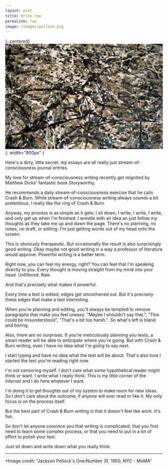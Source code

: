 ```yaml
---
layout: post
title: Write raw
permalink: raw
image: /images/pollock.png
---
```


{:.centered}
![](/images/pollock.jpg){: width="800px" }


Here's a dirty, little secret: my essays are all really just stream-of-consciousness journal entries. 

My love for stream-of-consciousness writing recently get reignited by Matthew Dicks' fantastic book Storyworthy. 

He recommends a daily stream-of-consciousness exercise that he calls Crash & Burn. While  stream-of-consciousness writing always sounds a bit pretentious, I really like the ring of Crash & Burn.

Anyway, my process is as simple as it gets: I sit down, I write, I write, I write, and only get up when I'm finished. I wrestle with an idea an just follow my thoughts as they take me up and down the page. There's no planning, no notes, no draft, or editing.  I'm just getting words out of my head onto the screen. 

This is obviously therapeutic. But occasionally the result is also surprisingly good writing. Okay maybe not good writing in a way a professor of literature would approve. Powerful writing is a better term. 

Right now, you can feel my energy, right? You can feel that I'm speaking directly to you. Every thought is moving straight from my mind into your head. Unfiltered. Raw. 

And that's precisely what makes it powerful. 

Every time a text is edited, edges get smoothened out. But it's precisely these edges that make a text interesting. 

When you're planning and editing, you'll always be tempted to remove paragraphs that make you feel uneasy. "Maybe I shouldn't say that.", "This could be misunderstood", "That's a bit too harsh.". So what's left is bland and boring.

Also, there are no surprises. If you're meticulously planning you texts, a smart reader will be able to anticipate where you're going.  But with Crash & Burn writing, even I have no idea what I'm going to say next. 

I start typing and have no idea what the text will be about.  That's also how I started the text you're reading right now.

I'm not censoring myself. I don’t care what some hypothetical reader might think or want. I write what I really think. This is my little corner of the internet and I do here whatever I want.

I'm doing it to get thoughts out of my system to make room for new ideas. So I don't care about the outcome, if anyone will ever read or like it. My only focus is on the process itself. 

But the best part of Crash & Burn writing is that it doesn't feel like work. It's fun. 

So don't let anyone convince you that writing is complicated, that you first need to learn some complex process, or that you need to put in a lot of effort to polish your text.

Just sit down and write down what you really think.

---

*Image credit: "Jackson Pollock's One:Number 31, 1950, NYC - MoMA"